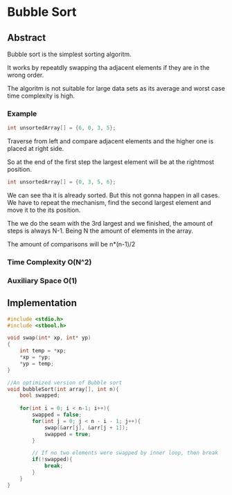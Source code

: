 # Bubble Sort

## Abstract

Bubble sort is the simplest sorting algoritm.

It works by repeatdly swapping tha adjacent elements if they are in the wrong order.

The algoritm is not suitable for large data sets as its average and worst case time complexity is high.

### Example

```c
int unsortedArray[] = {6, 0, 3, 5};
```

Traverse from left and compare adjacent elements and the higher one is placed at right side. 

So at the end of the first step the largest element will be at the rightmost position.

```c
int unsortedArray[] = {0, 3, 5, 6};
```

We can see tha it is already sorted. But this not gonna happen in all cases. We have to repeat the mechanism, find the second largest element and move it to the its position.

The we do the seam with the 3rd largest and we finished, the amount of steps is always N-1. Being N the amount of elements in the array.

The amount of comparisons will be n*(n-1)/2

### Time Complexity O(N^2)

### Auxiliary Space O(1)

## Implementation

```c
#include <stdio.h>
#include <stbool.h>

void swap(int* xp, int* yp)
{
    int temp = *xp;
    *xp = *yp;
    *yp = temp;
}

//An optimized version of Bubble sort
void bubbleSort(int array[], int n){
    bool swapped;
    
    for(int i = 0; i < n-1; i++){
        swapped = false;
        for(int j = 0; j < n - i - 1; j++){
            swap(&arr[j], &arr[j + 1]);
            swapped = true;
        }

        // If no two elements were swapped by inner loop, then break
        if(!swapped){
            break;
        }
    }
}


```